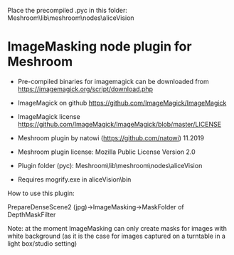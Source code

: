 Place the precompiled .pyc in this folder:
Meshroom\lib\meshroom\nodes\aliceVision

# ImageMasking node plugin for Meshroom
 
- Pre-compiled binaries for imagemagick can be downloaded from https://imagemagick.org/script/download.php
- ImageMagick on github https://github.com/ImageMagick/ImageMagick
- ImageMagick license https://github.com/ImageMagick/ImageMagick/blob/master/LICENSE

- Meshroom plugin by natowi (https://github.com/natowi) 11.2019
- Meshroom plugin license: Mozilla Public License Version 2.0
- Plugin folder (pyc): Meshroom\lib\meshroom\nodes\aliceVision
- Requires mogrify.exe in aliceVision\bin

How to use this plugin:

PrepareDenseScene2 (jpg)->ImageMasking->MaskFolder of DepthMaskFilter

Note: at the moment ImageMasking can only create masks for images with white background (as it is the case for images captured on a turntable in a light box/studio setting)
